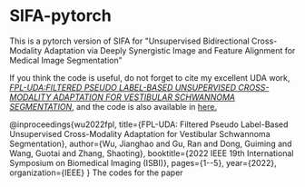 # SIFA-pytorch
This is a pytorch version of SIFA for "Unsupervised Bidirectional Cross-Modality Adaptation via Deeply Synergistic Image and Feature Alignment for Medical Image Segmentation"

If you think the code is useful, do not forget to cite my excellent UDA work, [*FPL-UDA:FILTERED PSEUDO LABEL-BASED UNSUPERVISED CROSS-MODALITY ADAPTATION FOR VESTIBULAR SCHWANNOMA SEGMENTATION*](https://ieeexplore.ieee.org/abstract/document/9761706), and the code is also available in [here.](https://github.com/JianghaoWu/FPL-UDA)

@inproceedings{wu2022fpl,
  title={FPL-UDA: Filtered Pseudo Label-Based Unsupervised Cross-Modality Adaptation for Vestibular Schwannoma Segmentation},
  author={Wu, Jianghao and Gu, Ran and Dong, Guiming and Wang, Guotai and Zhang, Shaoting},
  booktitle={2022 IEEE 19th International Symposium on Biomedical Imaging (ISBI)},
  pages={1--5},
  year={2022},
  organization={IEEE}
}
The codes for the paper 
